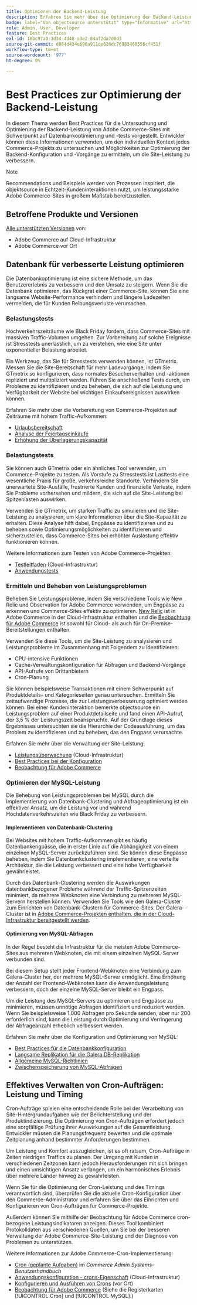 ```yaml
---
title: Optimieren der Backend-Leistung
description: Erfahren Sie mehr über die Optimierung der Backend-Leistung von Adobe Commerce-Sites.
badge: label="Von objectsource unterstützt" type="Informative" url="https://objectsource.co.uk/" tooltip="objectsource"
role: Admin, User, Developer
feature: Best Practices
exl-id: 18bc97a0-3d34-4d48-a3e2-84af2da7d0d3
source-git-commit: d884d434e696a911de626dc76983468556cf451f
workflow-type: tm+mt
source-wordcount: '977'
ht-degree: 0%

---
```


# Best Practices zur Optimierung der Backend-Leistung

In diesem Thema werden Best Practices für die Untersuchung und Optimierung der Backend-Leistung von Adobe Commerce-Sites mit Schwerpunkt auf Datenbankoptimierung und -tests vorgestellt. Entwickler können diese Informationen verwenden, um den individuellen Kontext jedes Commerce-Projekts zu untersuchen und Möglichkeiten zur Optimierung der Backend-Konfiguration und -Vorgänge zu ermitteln, um die Site-Leistung zu verbessern.

>[!NOTE]
>
>Recommendations und Beispiele werden von Prozessen inspiriert, die objektsource in Echtzeit-Kundeninteraktionen nutzt, um leistungsstarke Adobe Commerce-Sites in großem Maßstab bereitzustellen.

## Betroffene Produkte und Versionen

[Alle unterstützten Versionen](../../../release/versions.md) von:

- Adobe Commerce auf Cloud-Infrastruktur
- Adobe Commerce vor Ort

## Datenbank für verbesserte Leistung optimieren

Die Datenbankoptimierung ist eine sichere Methode, um das Benutzererlebnis zu verbessern und den Umsatz zu steigern. Wenn Sie die Datenbank optimieren, das Rückgrat einer Commerce-Site, können Sie eine langsame Website-Performance verhindern und längere Ladezeiten vermeiden, die für Kunden Reibungsverluste verursachen.

### Belastungstests

Hochverkehrszeiträume wie Black Friday fordern, dass Commerce-Sites mit massiven Traffic-Volumen umgehen. Zur Vorbereitung auf solche Ereignisse ist Stresstests unerlässlich, um zu verstehen, wie eine Site unter exponentieller Belastung arbeitet.

Ein Werkzeug, das Sie für Stresstests verwenden können, ist GTmetrix. Messen Sie die Site-Bereitschaft für mehr Ladevorgänge, indem Sie GTmetrix so konfigurieren, dass normales Besucherverhalten und -aktionen repliziert und multipliziert werden. Führen Sie anschließend Tests durch, um Probleme zu identifizieren und zu beheben, die sich auf die Leistung und Verfügbarkeit der Website bei wichtigen Einkaufsereignissen auswirken können.

Erfahren Sie mehr über die Vorbereitung von Commerce-Projekten auf Zeiträume mit hohem Traffic-Aufkommen:

- [Urlaubsbereitschaft](https://experienceleague.adobe.com/docs/events/commerce-intelligence-webinar-recordings/2021/holiday-readiness.html)
- [Analyse der Feiertagseinkäufe](https://experienceleague.adobe.com/docs/commerce-business-intelligence/mbi/analyze/performance/holiday-season-perf.html)
- [Erhöhung der Überlagerungskapazität](https://experienceleague.adobe.com/docs/commerce-knowledge-base/kb/announcements/commerce-announcements/2021-holiday-surge-capacity-requests-for-magento-commerce-cloud.html)

### Belastungstests

Sie können auch GTmetrix oder ein ähnliches Tool verwenden, um Commerce-Projekte zu testen. Als Vorstufe zu Stresstests ist Lasttests eine wesentliche Praxis für große, verkehrsreiche Standorte. Verhindern Sie unerwartete Site-Ausfälle, frustrierte Kunden und finanzielle Verluste, indem Sie Probleme vorhersehen und mildern, die sich auf die Site-Leistung bei Spitzenlasten auswirken.

Verwenden Sie GTmetrix, um starken Traffic zu simulieren und die Site-Leistung zu analysieren, um klare Informationen über die Site-Kapazität zu erhalten. Diese Analyse hilft dabei, Engpässe zu identifizieren und zu beheben sowie Optimierungsmöglichkeiten zu identifizieren und sicherzustellen, dass Commerce-Sites bei erhöhter Auslastung effektiv funktionieren können.

Weitere Informationen zum Testen von Adobe Commerce-Projekten:

- [Testleitfaden](https://experienceleague.adobe.com/docs/commerce-cloud-service/user-guide/develop/test/guidance.html) (Cloud-Infrastruktur)
- [Anwendungstests](https://developer.adobe.com/commerce/testing/guide/)

### Ermitteln und Beheben von Leistungsproblemen

Beheben Sie Leistungsprobleme, indem Sie verschiedene Tools wie New Relic und Observation for Adobe Commerce verwenden, um Engpässe zu erkennen und Commerce-Sites effektiv zu optimieren. [New Relic](https://experienceleague.adobe.com/docs/commerce-cloud-service/user-guide/monitor/new-relic/new-relic-service.html) ist in Adobe Commerce in der Cloud-Infrastruktur enthalten und die [Beobachtung für Adobe Commerce](/help/tools/observation-for-adobe-commerce/intro.md) ist sowohl für Cloud- als auch für On-Premise-Bereitstellungen enthalten.

Verwenden Sie diese Tools, um die Site-Leistung zu analysieren und Leistungsprobleme im Zusammenhang mit Folgendem zu identifizieren:

- CPU-intensive Funktionen
- Cache-Verwaltungskonfiguration für Abfragen und Backend-Vorgänge
- API-Aufrufe von Drittanbietern
- Cron-Planung

Sie können beispielsweise Transaktionen mit einem Schwerpunkt auf Produktdetails- und Kategorieseiten genau untersuchen. Ermitteln Sie zeitaufwendige Prozesse, die zur Leistungsverbesserung optimiert werden können. Bei einer Kundeninteraktion bemerkte objectsource ein Leistungsproblem auf einer Produktdetailseite und fand einen API-Aufruf, der 3,5 % der Leistungszeit beanspruchte. Auf der Grundlage dieses Ergebnisses untersuchten sie die Hierarchie der Codeausführung, um das Problem zu identifizieren und zu beheben, das den Engpass verursachte.

Erfahren Sie mehr über die Verwaltung der Site-Leistung:

- [Leistungsüberwachung](https://experienceleague.adobe.com/docs/commerce-cloud-service/user-guide/monitor/performance.html) (Cloud-Infrastruktur)
- [Best Practices bei der Konfiguration](/help/performance/configuration.md)
- [Beobachtung für Adobe Commerce](/help/tools/observation-for-adobe-commerce/intro.md)

### Optimieren der MySQL-Leistung

Die Behebung von Leistungsproblemen bei MySQL durch die Implementierung von Datenbank-Clustering und Abfrageoptimierung ist ein effektiver Ansatz, um die Leistung vor und während Hochdatenverkehrszeiten wie Black Friday zu verbessern.

#### Implementieren von Datenbank-Clustering

Bei Websites mit hohem Traffic-Aufkommen gibt es häufig Datenbankengpässe, die in erster Linie auf die Abhängigkeit von einem einzelnen MySQL-Server zurückzuführen sind. Sie können diese Engpässe beheben, indem Sie Datenbankclustering implementieren, eine verteilte Architektur, die die Leistung verbessert und eine hohe Verfügbarkeit gewährleistet.

Durch das Datenbank-Clustering werden die Auswirkungen datenbankbezogener Probleme während der Traffic-Spitzenzeiten minimiert, da mehrere Webknoten eine Verbindung zu mehreren MySQL-Servern herstellen können. Verwenden Sie Tools wie den Galera-Cluster zum Einrichten von Datenbank-Clustern für Commerce-Sites. Der Galera-Cluster ist in [Adobe Commerce-Projekten enthalten, die in der Cloud-Infrastruktur bereitgestellt werden](https://experienceleague.adobe.com/en/docs/commerce-cloud-service/user-guide/architecture/pro-architecture).

#### Optimierung von MySQL-Abfragen

In der Regel besteht die Infrastruktur für die meisten Adobe Commerce-Sites aus mehreren Webknoten, die mit einem einzelnen MySQL-Server verbunden sind.

Bei diesem Setup stellt jeder Frontend-Webknoten eine Verbindung zum Galera-Cluster her, der mehrere MySQL-Server ermöglicht. Eine Erhöhung der Anzahl der Frontend-Webknoten kann die Anwendungsleistung verbessern, doch der einzelne MySQL-Server bleibt ein Engpass.

Um die Leistung des MySQL-Servers zu optimieren und Engpässe zu minimieren, müssen unnötige Abfragen identifiziert und reduziert werden. Wenn Sie beispielsweise 1.000 Abfragen pro Sekunde senden, aber nur 200 erforderlich sind, kann die Leistung durch Optimierung und Verringerung der Abfrageanzahl erheblich verbessert werden.

Erfahren Sie mehr über die Konfiguration und Optimierung von MySQL:

- [Best Practices für die Datenbankkonfiguration](https://experienceleague.adobe.com/docs/commerce-operations/implementation-playbook/best-practices/planning/database-on-cloud.html)
- [Langsame Replikation für die Galera DB-Replikation](https://experienceleague.adobe.com/docs/commerce-learn/tutorials/backend-development/galera-db-slow-replication.html)
- [Allgemeine MySQL-Richtlinien](/help/installation/prerequisites/database/mysql.md)
- [Zwischenspeicherung von MySQL-Abfragen](https://experienceleague.adobe.com/docs/commerce-learn/tutorials/backend-development/mysql-query-cache.html)

## Effektives Verwalten von Cron-Aufträgen: Leistung und Timing

Cron-Aufträge spielen eine entscheidende Rolle bei der Verarbeitung von Site-Hintergrundaufgaben wie der Berichterstellung und der Produktindizierung. Die Optimierung von Cron-Aufträgen erfordert jedoch eine sorgfältige Prüfung ihrer Auswirkungen auf die Gesamtleistung. Entwickler müssen die Planungsfrequenz bewerten und die optimale Zeitplanung anhand bestimmter Anforderungen bestimmen.

Um Leistung und Komfort auszugleichen, ist es oft ratsam, Cron-Aufträge in Zeiten niedrigen Traffics zu planen. Der Umgang mit Kunden in verschiedenen Zeitzonen kann jedoch Herausforderungen mit sich bringen und einen umsichtigen Ansatz verlangen, um ein harmonisches Erlebnis über mehrere Länder hinweg zu gewährleisten.

Wenn Sie für die Optimierung der Cron-Leistung und des Timings verantwortlich sind, überprüfen Sie die aktuelle Cron-Konfiguration über den Commerce-Administrator und erfahren Sie über das Einrichten und Konfigurieren von Cron-Aufträgen für Commerce-Projekte.

Außerdem können Sie mithilfe der Beobachtung für Adobe Commerce cron-bezogene Leistungsindikatoren anzeigen. Dieses Tool kombiniert Protokolldaten aus verschiedenen Quellen, um Sie bei der besseren Verwaltung der Adobe Commerce-Site-Leistung und der Diagnose von Problemen zu unterstützen.

Weitere Informationen zur Adobe Commerce-Cron-Implementierung:

- [Cron (geplante Aufgaben)](https://experienceleague.adobe.com/docs/commerce-admin/systems/tools/cron.html) im _Commerce Admin Systems-Benutzerhandbuch_
- [Anwendungskonfiguration - crons-Eigenschaft](https://experienceleague.adobe.com/docs/commerce-cloud-service/user-guide/configure/app/properties/crons-property.html) (Cloud-Infrastruktur)
- [Konfigurieren und Ausführen von Crons](https://experienceleague.adobe.com/docs/commerce-cloud-service/user-guide/configure/app/properties/crons-property.html) (vor Ort)
- [Beobachtung für Adobe Commerce](https://experienceleague.adobe.com/docs/commerce-operations/tools/observation-for-adobe-commerce/intro.html) (Siehe die Registerkarten [!UICONTROL Cron] und [!UICONTROL MySQL].)
